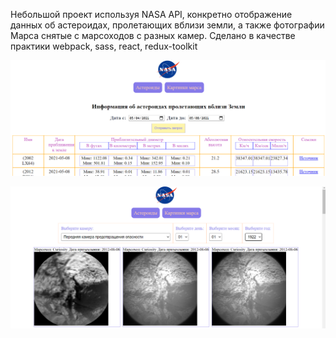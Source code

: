 Небольшой проект используя NASA API, конкретно отображение данных
об астероидах, пролетающих вблизи земли, а также фотографии Марса 
снятые с марсоходов c разных камер. Сделано в качестве практики webpack, sass,
react, redux-toolkit

![Screenshot](https://github.com/stevenKirill/nasa-api-application/blob/master/asteroids.png?raw=true)

![Screenshot](https://github.com/stevenKirill/nasa-api-application/blob/master/mars.png?raw=true)